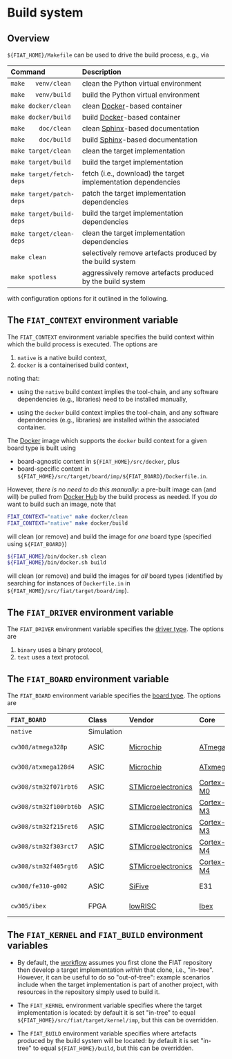 # Build system

<!--- ==================================================================== --->

## Overview

`${FIAT_HOME}/Makefile` can be used to drive the build process, e.g., via

| Command                  | Description                                                    |
|:-------------------------|:---------------------------------------------------------------|
| `make   venv/clean`      | clean                  the Python virtual environment          |
| `make   venv/build`      | build                  the Python virtual environment          |
| `make docker/clean`      | clean [Docker](https://www.docker.com)-based container         |
| `make docker/build`      | build [Docker](https://www.docker.com)-based container         |
| `make    doc/clean`      | clean [Sphinx](https://www.sphinx-doc.org)-based documentation |
| `make    doc/build`      | build [Sphinx](https://www.sphinx-doc.org)-based documentation |
| `make target/clean`      | clean                  the target implementation               |
| `make target/build`      | build                  the target implementation               |
| `make target/fetch-deps` | fetch (i.e., download) the target implementation dependencies  |
| `make target/patch-deps` | patch                  the target implementation dependencies  |
| `make target/build-deps` | build                  the target implementation dependencies  |
| `make target/clean-deps` | clean                  the target implementation dependencies  |
| `make clean`             |  selectively remove artefacts produced by the build system     |
| `make spotless`          | aggressively remove artefacts produced by the build system     |

with configuration options for it outlined in the following.

<!--- -------------------------------------------------------------------- --->

## The `FIAT_CONTEXT` environment variable
    
The
`FIAT_CONTEXT`
environment variable specifies the
build context
within which the build process is executed.
The options are

1. `native` is a        native build context,
2. `docker` is a containerised build context,

noting that:

- using the
  `native`
  build context implies
  the tool-chain,
  and
  any software dependencies (e.g., libraries)
  need to be installed manually,

- using the
  `docker`
  build context implies
  the tool-chain,
  and
  any software dependencies (e.g., libraries)
  are installed within the associated container.

The
[Docker](https://www.docker.com)
image which supports the
`docker`
build context for a given board type is built using

- board-agnostic content in 
  `${FIAT_HOME}/src/docker`,
  plus
- board-specific content in 
  `${FIAT_HOME}/src/target/board/imp/${FIAT_BOARD}/Dockerfile.in`.

However, *there is no need to do this manually*: a pre-built image 
can (and will) be pulled from
[Docker Hub](https://hub.docker.com/u/danpage)
by the build process as needed. 
If you *do* want to build such an image, note that

```sh
FIAT_CONTEXT="native" make docker/clean
FIAT_CONTEXT="native" make docker/build
```

will clean (or remove) and build the image  for *one* board type
(specified using `${FIAT_BOARD}`)

```sh
${FIAT_HOME}/bin/docker.sh clean
${FIAT_HOME}/bin/docker.sh build
```

will clean (or remove) and build the images for *all* board types
(identified by searching for instances of `Dockerfile.in` in `${FIAT_HOME}/src/fiat/target/board/imp`).

<!--- -------------------------------------------------------------------- --->

## The `FIAT_DRIVER`  environment variable

The
`FIAT_DRIVER`
environment variable specifies the
[driver type](target.md#target-driver).
The options are

1. `binary` uses a binary protocol,
2. `text`   uses a   text protocol.

<!--- -------------------------------------------------------------------- --->

## The `FIAT_BOARD`   environment variable

The
`FIAT_BOARD`
environment variable specifies the
[board  type](target.md#target-board).
The options are

| `FIAT_BOARD`         | Class      | Vendor                                          | Core                                                          | Model                                                                          | ISA      | Host                                                                                  |
|:-----------------------|:-----------|:------------------------------------------------|:--------------------------------------------------------------|:-------------------------------------------------------------------------------|:---------|:--------------------------------------------------------------------------------------|
| `native`               | Simulation |                                                 |                                                               |                                                                                |          |                                                                                       |
| `cw308/atmega328p`     | ASIC       |          [Microchip](https://www.microchip.com) | [ATmega](https://en.wikipedia.org/wiki/AVR_microcontrollers)  | [ATMEGA328P](https://www.microchip.com/en-us/product/atmega328p)               | AVR      | [ChipWhisperer CW308](https://rtfm.newae.com/Targets/UFO%20Targets/CW308T-AVR)        |
| `cw308/atxmega128d4`   | ASIC       |          [Microchip](https://www.microchip.com) | [ATxmega](https://en.wikipedia.org/wiki/AVR_microcontrollers) | [ATXMEGA128D4](https://www.microchip.com/en-us/product/atxmega128d4)           | AVR      | [ChipWhisperer CW308](https://rtfm.newae.com/Targets/UFO%20Targets/CW308T-XMEGA)      |
| `cw308/stm32f071rbt6`  | ASIC       | [STMicroelectronics](https://www.st.com)        | [Cortex-M0](https://en.wikipedia.org/wiki/ARM_Cortex-M)       | [STM32F071RBT6](https://www.st.com/resource/en/datasheet/stm32f071cb.pdf)      | ARMv6-M  | [ChipWhisperer CW308](https://rtfm.newae.com/Targets/UFO%20Targets/CW308T-STM32F)     |
| `cw308/stm32f100rbt6b` | ASIC       | [STMicroelectronics](https://www.st.com)        | [Cortex-M3](https://en.wikipedia.org/wiki/ARM_Cortex-M)       | [STM32F100RBT6B](https://www.st.com/resource/en/datasheet/stm32f100cb.pdf)     | ARMv7-M  | [ChipWhisperer CW308](https://rtfm.newae.com/Targets/UFO%20Targets/CW308T-STM32F)     |
| `cw308/stm32f215ret6`  | ASIC       | [STMicroelectronics](https://www.st.com)        | [Cortex-M3](https://en.wikipedia.org/wiki/ARM_Cortex-M)       | [STM32F215RET6](https://www.st.com/resource/en/datasheet/stm32f215re.pdf)      | ARMv7-M  | [ChipWhisperer CW308](https://rtfm.newae.com/Targets/UFO%20Targets/CW308T-STM32F)     |
| `cw308/stm32f303rct7`  | ASIC       | [STMicroelectronics](https://www.st.com)        | [Cortex-M4](https://en.wikipedia.org/wiki/ARM_Cortex-M)       | [STM32F303RCT7](https://www.st.com/resource/en/datasheet/stm32f303rc.pdf)      | ARMv7-M  | [ChipWhisperer CW308](https://rtfm.newae.com/Targets/UFO%20Targets/CW308T-STM32F)     |
| `cw308/stm32f405rgt6`  | ASIC       | [STMicroelectronics](https://www.st.com)        | [Cortex-M4](https://en.wikipedia.org/wiki/ARM_Cortex-M)       | [STM32F405RGT5](https://www.st.com/resource/en/datasheet/stm32f405rg.pdf)      | ARMv7E-M | [ChipWhisperer CW308](https://rtfm.newae.com/Targets/UFO%20Targets/CW308T-STM32F)     |
| `cw308/fe310-g002`     | ASIC       |             [SiFive](https://www.sifive.com)    |  E31                                                          | [FE310-G002](https://www.sifive.com/document-file/freedom-e310-g002-datasheet) | RV32IMAC | [ChipWhisperer CW308](https://rtfm.newae.com/Targets/UFO%20Targets/CW308T-FE310-G002) |
| `cw305/ibex`           | FPGA       |            [lowRISC](https://www.lowrisc.org)   | [Ibex](https://github.com/lowRISC/ibex)                       |                                                                                | RV32IMC  | [ChipWhisperer CW305](https://rtfm.newae.com/Targets/CW305%20Artix%20FPGA)            |

<!--- -------------------------------------------------------------------- --->

## The `FIAT_KERNEL` and `FIAT_BUILD` environment variables

- By default, the 
  [workflow](workflow.md)
  assumes you first clone the FIAT repository then develop a target 
  implementation *within* that clone, i.e., "in-tree".  However, it
  can be useful to do so "out-of-tree": example scenarios include
  when the target implementation is part of another project, with
  resources in the repository simply used to build it.

- The
  `FIAT_KERNEL`
  environment variable specifies 
  where the target implementation is located:
  by default it is set "in-tree" to equal
  `${FIAT_HOME}/src/fiat/target/kernel/imp`,
  but this can be overridden.

- The
  `FIAT_BUILD`
  environment variable specifies 
  where artefacts produced by the build system will be located:
  by default it is set "in-tree" to equal
  `${FIAT_HOME}/build`,
  but this can be overridden.

<!--- ==================================================================== --->
